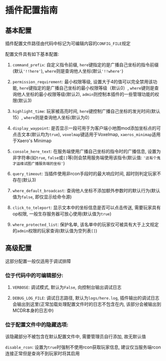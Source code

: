  # 插件配置指南
 
 ## 基本配置
 
插件配置文件路径由代码中标记为可编辑内容的`CONFIG_FILE`规定

配置文件具有如下基本配置:

1. `command_prefix`: 自定义指令前缀, `here`键指定的是广播自己坐标的指令前缀(默认`'!!here'`), `where`则是查询他人坐标(默认`'!!where'`)

2. `permission_requirement`: 最小权限等级, 设置大于4的值可以完全禁用该功能, `here`键指定的是广播自己坐标的最小权限等级（默认0）, `where`键则是查询他人坐标的最小权限等级(默认2), `admin`则控制本插件的一些管理功能的权限(默认3)
 
3. `highlight_time`: 玩家被高亮时间, `here`键控制广播自己坐标的发光时间(默认15）, `where`则是查询他人坐标(默认为0）

4. `display_waypoint`: 是否显示一段可用于为客户端小地图mod添加坐标点的可点击文本(默认均为`true`), `voxelmap`键适用于Voxelmap, `xaeros_minimap`适用于Xaero's Minimap 

5. `console_here_text`: 在服务端使用广播自己坐标的指令时的广播信息, 设置为非字符串(如`true`, `false`或`[]`等)则会禁用服务端使用该指令(默认值: `'这有个鬼才运维试图广播服务端的坐标'`)

6. `query_timeout`: 当插件使用非rcon手段时的最大响应时间, 超时则判定玩家不存在(默认3)

7. `where_default_broadcast`: 查询他人坐标不添加额外参数时的默认行为(默认值为`false`, 即仅显示给命令源)

8. `click_to_teleport`: 显示文本中的坐标信息是否可以点击传送, 需要玩家具有op权限, 一般生存服务器可放心使用(默认值为`true`)

9. `where_protected_list`: 保护名单, 该名单中的玩家仅可被具有大于上文规定的`admin`权限的玩家查询(默认值为空列表`[]`)

## 高级配置

这部分配置一般仅适用于调试排障

### 位于代码中的可编辑部分: 

1. `VERBOSE`: 调试模式, 默认为`False`, 向控制台输出调试日志

2. `DEBUG_LOG_FILE`: 调试日志路径, 默认为`logs/here.log`, 插件输出的调试日志会输出到这里(正常加载处理配置文件时的日志不包含在内, 该部分会被输出到MCDR本身的日志中)

### 位于配置文件中的隐藏选项:

该隐藏部分不被包含在默认配置文件中, 需要管理员自行添加, 故无默认值

`disable_rcon`: 设置为`true`时强制不使用rcon获取玩家信息, 建议仅当服务端rcon连接正常但是查询不到玩家时将其启用
